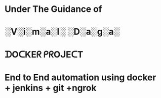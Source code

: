 # Under The Guidance of

# ░V░i░m░a░l░ ░D░a░g░a░
# ᗪOᑕKEᖇ ᑭᖇOᒍEᑕT


# End to End automation using docker + jenkins + git +ngrok
